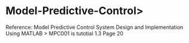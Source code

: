 # Model-Predictive-Control>
Reference: Model Predictive Control System Design and Implementation Using MATLAB >
MPC001 is tutotial 1.3 Page 20
